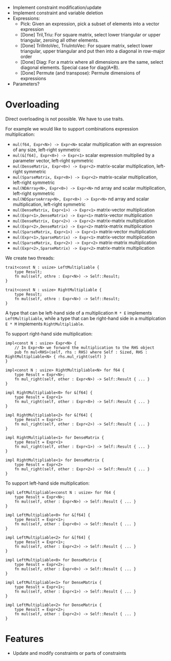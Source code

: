 * Implement constraint modification/update
* Implement constraint and variable deletion
* Expressions:
  * Pick: Given an expression, pick a subset of elements into a vector
    expression
  * [Done] Tril,Triu: For square matrix, select lower triangular or upper triangular,
    zeroing all other elements.
  * [Done] TrilIntoVec, TriuIntoVec: For square matrix, select lower triangular, upper
    triangular and put then into a diagonal in row-major order
  * [Done] Diag: For a matrix where all dimensions are the same, select diagonal
    elements. Special case for diag(A*B).
  * [Done] Permute (and transpose): Permute dimensions of expressions
* Parameters? 




# Overloading

Direct overloading is not possible. We have to use traits.

For example we would like to support combinations expression multiplication:

- `mul(f64, Expr<N>) -> Expr<N>` scalar multiplication with an expression of any size, left-right symmetric
- `mul(&[f64], Expr<0>) -> Expr<1>` scalar expression multiplied by a parameter vector, left-right symmetric
- `mul(DenseMatrix, Expr<0>) -> Expr<2>` matrix-scalar multiplication, left-right symmetric
- `mul(SparseMatrix, Expr<0>) -> Expr<2>` matrix-scalar multiplication, left-right symmetric
- `mul(NDArray<N>, Expr<0>) -> Expr<N>` nd array and scalar multiplication, left-right symmetric
- `mul(NDSparseArray<N>, Expr<0>) -> Expr<N>` nd array and scalar multiplication, left-right symmetric
- `mul(DenseMatrix, Expr<1>) -> Expr<1>` matrix-vector multiplication
- `mul(Expr<1>,DenseMatrix) -> Expr<1>` matrix-vector multiplication
- `mul(DenseMatrix, Expr<2>) -> Expr<2>` matrix-matrix multiplication
- `mul(Expr<2>,DenseMatrix) -> Expr<2>` matrix-matrix multiplication
- `mul(SparseMatrix, Expr<1>) -> Expr<1>` matrix-vector multiplication
- `mul(Expr<1>,SparseMatrix) -> Expr<1>` matrix-vector multiplication
- `mul(SparseMatrix, Expr<2>) -> Expr<2>` matrix-matrix multiplication
- `mul(Expr<2>,SparseMatrix) -> Expr<2>` matrix-matrix multiplication

We create two threads:
```
trait<const N : usize> LeftMultipliable { 
    type Result;
    fn mul(self, othre : Expr<N>) -> Self::Result;
} 

trait<const N : usize> RightMultipliable { 
    type Result;
    fn mul(self, othre : Expr<N>) -> Self::Result;
} 
```
A type that can be left-hand side of a multiplication `M * E` implements
`LeftMultipliable`, while a type that can be right-hand side in a multiplcation
`E * M` implements `RightMultipliable`.


To support right-hand side multiplication:
```
impl<const N : usize> Expr<N> {
    // In Expr<N> we forward the multiplication to the RHS object
    pub fn mul<RHS>(self, rhs : RHS) where Self : Sized, RHS : RightMultipliable<N> { rhs.mul_right(self) }
}

impl<const N : usize> RightMultipliable<N> for f64 {
    type Result = Expr<N>;
    fn mul_right(self, other : Expr<N>) -> Self::Result { ... }
}

impl RightMultipliable<0> for &[f64] {
    type Result = Expr<1>
    fn mul_right(self, other : Expr<0>) -> Self::Result { ... }
}

impl RightMultipliable<2> for &[f64] {
    type Result = Expr<1>
    fn mul_right(self, other : Expr<2>) -> Self::Result { ... }
}

impl RightMultipliable<1> for DenseMatrix {
    type Result = Expr<1>
    fn mul_right(self, other : Expr<1>) -> Self::Result { ... }
}

impl RightMultipliable<1> for DenseMatrix {
    type Result = Expr<2>
    fn mul_right(self, other : Expr<2>) -> Self::Result { ... }
}
```

To support left-hand side multiplication:
```
impl LeftMultipliable<const N : usize> for f64 {
    type Result = Expr<N>;
    fn mul(self, other : Expr<N>) -> Self::Result { ... }
}

impl LeftMultipliable<0> for &[f64] {
    type Result = Expr<1>;
    fn mul(self, other : Expr<0>) -> Self::Result { ... }
}

impl LeftMultipliable<2> for &[f64] {
    type Result = Expr<1>;
    fn mul(self, other : Expr<2>) -> Self::Result { ... }
}

impl LeftMultipliable<0> for DenseMatrix {
    type Result = Expr<2>;
    fn mul(self, other : Expr<0>) -> Self::Result { ... }
}

impl LeftMultipliable<1> for DenseMatrix {
    type Result = Expr<1>;
    fn mul(self, other : Expr<1>) -> Self::Result { ... }
}

impl LeftMultipliable<2> for DenseMatrix {
    type Result = Expr<2>;
    fn mul(self, other : Expr<2>) -> Self::Result { ... }
}
```



# Features

- Update and modify constraints or parts of constraints


